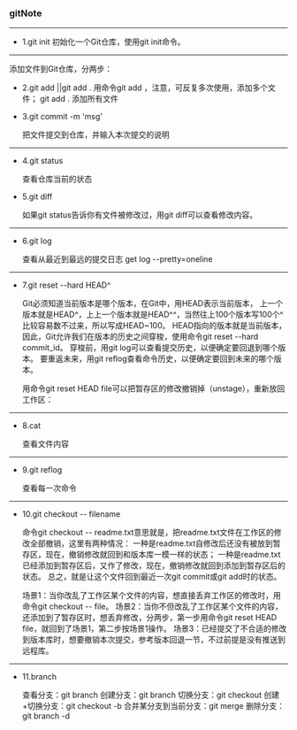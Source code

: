 ### gitNote
----
- 1.git init
    初始化一个Git仓库，使用git init命令。

----
添加文件到Git仓库，分两步：
- 2.git add <filename>||git add .
    用命令git add <file>，注意，可反复多次使用，添加多个文件；
    git add . 添加所有文件
- 3.git commit -m 'msg'

    把文件提交到仓库，并输入本次提交的说明

----
- 4.git status

    查看仓库当前的状态
- 5.git diff 

    如果git status告诉你有文件被修改过，用git diff可以查看修改内容。

----
- 6.git log 

    查看从最近到最远的提交日志
    get log --pretty=oneline
----
- 7.git reset --hard HEAD^

    Git必须知道当前版本是哪个版本，在Git中，用HEAD表示当前版本，
    上一个版本就是HEAD^，上上一个版本就是HEAD^^，当然往上100个版本写100个^比较容易数不过来，所以写成HEAD~100。
    HEAD指向的版本就是当前版本，因此，Git允许我们在版本的历史之间穿梭，使用命令git reset --hard commit_id。
    穿梭前，用git log可以查看提交历史，以便确定要回退到哪个版本。
    要重返未来，用git reflog查看命令历史，以便确定要回到未来的哪个版本。
   
    用命令git reset HEAD file可以把暂存区的修改撤销掉（unstage），重新放回工作区：
----
- 8.cat <filename>

    查看文件内容
----
- 9.git reflog    

    查看每一次命令
----
- 10.git checkout -- filename

    命令git checkout -- readme.txt意思就是，把readme.txt文件在工作区的修改全部撤销，这里有两种情况：
    一种是readme.txt自修改后还没有被放到暂存区，现在，撤销修改就回到和版本库一模一样的状态；
    一种是readme.txt已经添加到暂存区后，又作了修改，现在，撤销修改就回到添加到暂存区后的状态。
    总之，就是让这个文件回到最近一次git commit或git add时的状态。

    场景1：当你改乱了工作区某个文件的内容，想直接丢弃工作区的修改时，用命令git checkout -- file。
    场景2：当你不但改乱了工作区某个文件的内容，还添加到了暂存区时，想丢弃修改，分两步，第一步用命令git reset HEAD file，就回到了场景1，第二步按场景1操作。
    场景3：已经提交了不合适的修改到版本库时，想要撤销本次提交，参考版本回退一节，不过前提是没有推送到远程库。
----
- 11.branch

    查看分支：git branch
    创建分支：git branch <name>
    切换分支：git checkout <name>
    创建+切换分支：git checkout -b <name>
    合并某分支到当前分支：git merge <name>
    删除分支：git branch -d <name>